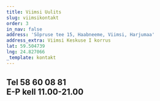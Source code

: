 ```yaml
---
title: Viimsi Uulits
slug: viimsikontakt
order: 3
in_nav: false
address: 'Sõpruse tee 15, Haabneeme, Viimsi, Harjumaa'
address_extra: Viimsi Keskuse I korrus
lat: 59.504739
lng: 24.827066
_template: kontakt
---
```


Tel 58 60 08 81  
**E-P** kell 11.00-21.00
---

